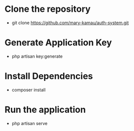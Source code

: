 # Clone the repository
 - git clone https://github.com/mary-kamau/auth-system.git
# Generate Application Key
 - php artisan key:generate
# Install Dependencies
 - composer install
# Run the application
 - php artisan serve

